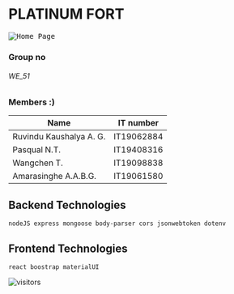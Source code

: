 # PLATINUM FORT

<kbd>![Home Page](https://user-images.githubusercontent.com/68048593/143227612-97eadc2b-69d8-44c5-a198-56a2359fd846.jpg)</kdb>

### Group no

###### WE_51

### Members :)                        

| Name                     | IT number     |
| ------------------------ | ------------- |
| Ruvindu Kaushalya A. G.  | IT19062884    |
| Pasqual N.T.             | IT19408316    |  
| Wangchen T.              | IT19098838    |
| Amarasinghe A.A.B.G.     | IT19061580    |
  
## Backend Technologies


    nodeJS express mongoose body-parser cors jsonwebtoken dotenv 


## Frontend Technologies

    react boostrap materialUI 

![visitors](https://visitor-badge.laobi.icu/badge?page_id=CSSE_Procurement_for_Construction.visitor-badge)
